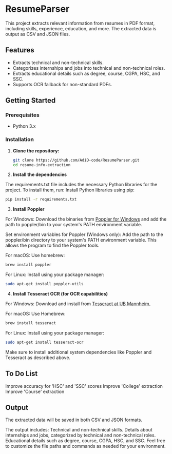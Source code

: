 # ResumeParser

This project extracts relevant information from resumes in PDF format, including skills, experience, education, and more. The extracted data is output as CSV and JSON files.

## Features
- Extracts technical and non-technical skills.
- Categorizes internships and jobs into technical and non-technical roles.
- Extracts educational details such as degree, course, CGPA, HSC, and SSC.
- Supports OCR fallback for non-standard PDFs.

## Getting Started

### Prerequisites
- Python 3.x

### Installation

1. **Clone the repository:**
   ```bash
   git clone https://github.com/AdiD-code/ResumeParser.git
   cd resume-info-extraction
   ```
   
2. **Install the dependencies**

The requirements.txt file includes the necessary Python libraries for the project. To install them, run:
Install Python libraries using pip:
   ```bash
   pip install -r requirements.txt
   ```

3. **Install Poppler**

For Windows: Download the binaries from [Poppler for Windows](https://github.com/oschwartz10612/poppler-windows) and add the path to poppler/bin to your system's PATH environment variable.

Set environment variables for Poppler (Windows only): Add the path to the poppler/bin directory to your system's PATH environment variable. This allows the program to find the Poppler tools.

For macOS: Use homebrew:
```bash
brew install poppler
```

For Linux: Install using your package manager:
```bash
sudo apt-get install poppler-utils
```

4. **Install Tesseract OCR (for OCR capabilities)**

For Windows: Download and install from [Tesseract at UB Mannheim.](https://github.com/UB-Mannheim/tesseract/wiki)

For macOS: Use Homebrew:
```bash
brew install tesseract
```

For Linux: Install using your package manager:
```bash
sudo apt-get install tesseract-ocr
```

Make sure to install additional system dependencies like Poppler and Tesseract as described above.

## To Do List

Improve accuracy for 'HSC' and 'SSC' scores
Improve 'College' extraction
Improve 'Course' extraction

## Output

The extracted data will be saved in both CSV and JSON formats. 

The output includes:
Technical and non-technical skills.
Details about internships and jobs, categorized by technical and non-technical roles.
Educational details such as degree, course, CGPA, HSC, and SSC.
Feel free to customize the file paths and commands as needed for your environment.
